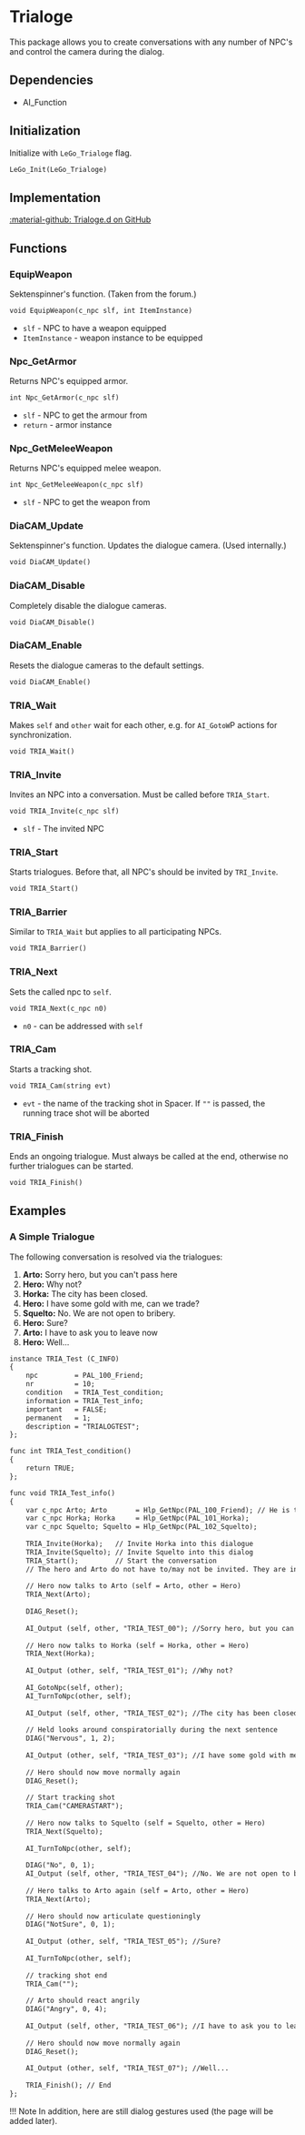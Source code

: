 # Trialoge
This package allows you to create conversations with any number of NPC's and control the camera during the dialog.

## Dependencies

- AI_Function

## Initialization
Initialize with `LeGo_Trialoge` flag.
```dae
LeGo_Init(LeGo_Trialoge)
```
## Implementation
[:material-github: Trialoge.d on GitHub](https://github.com/Lehona/LeGo/blob/dev/Trialoge.d)

## Functions

### EquipWeapon
Sektenspinner's function. (Taken from the forum.) 
```dae
void EquipWeapon(c_npc slf, int ItemInstance)
```

- `slf` - NPC to have a weapon equipped
- `ItemInstance` - weapon instance to be equipped

### Npc_GetArmor
Returns NPC's equipped armor.
```dae
int Npc_GetArmor(c_npc slf)
```

- `slf` - NPC to get the armour from
- `return` - armor instance

### Npc_GetMeleeWeapon
Returns NPC's equipped melee weapon.
```dae
int Npc_GetMeleeWeapon(c_npc slf)
```

- `slf` - NPC to get the weapon from

### DiaCAM_Update
Sektenspinner's function. Updates the dialogue camera. (Used internally.)
```dae
void DiaCAM_Update()
```

### DiaCAM_Disable
Completely disable the dialogue cameras.
```dae
void DiaCAM_Disable()
```

### DiaCAM_Enable
Resets the dialogue cameras to the default settings.
```dae
void DiaCAM_Enable()

```
### TRIA_Wait
Makes `self` and `other` wait for each other, e.g. for `AI_GotoW`P actions for synchronization. 
```dae
void TRIA_Wait()
```

### TRIA_Invite
Invites an NPC into a conversation. Must be called before `TRIA_Start`.
```dae
void TRIA_Invite(c_npc slf)
```

- `slf` - The invited NPC

### TRIA_Start
Starts trialogues. Before that, all NPC's should be invited by `TRI_Invite`.
```dae
void TRIA_Start()
```

### TRIA_Barrier
Similar to `TRIA_Wait` but applies to all participating NPCs.
```dae
void TRIA_Barrier()
```

### TRIA_Next
Sets the called npc to `self`.
```dae
void TRIA_Next(c_npc n0)
```

- `n0` - can be addressed with `self`

### TRIA_Cam
Starts a tracking shot. 
```dae
void TRIA_Cam(string evt)
```

- `evt` - the name of the tracking shot in Spacer. If `""` is passed, the running trace shot will be aborted

### TRIA_Finish
Ends an ongoing trialogue. Must always be called at the end, otherwise no further trialogues can be started.
```dae
void TRIA_Finish()
```

## Examples

### A Simple Trialogue
The following conversation is resolved via the trialogues:

   1. **Arto:**    Sorry hero, but you can't pass here
   2. **Hero:**    Why not?
   3. **Horka:**   The city has been closed.
   4. **Hero:**    I have some gold with me, can we trade?
   5. **Squelto:** No. We are not open to bribery.
   6. **Hero:**    Sure?
   7. **Arto:**    I have to ask you to leave now
   8. **Hero:**    Well...
```dae
instance TRIA_Test (C_INFO)
{
    npc         = PAL_100_Friend;
    nr          = 10;
    condition   = TRIA_Test_condition;
    information = TRIA_Test_info;
    important   = FALSE;
    permanent   = 1;
    description = "TRIALOGTEST";
};

func int TRIA_Test_condition()
{
    return TRUE;
};

func void TRIA_Test_info()
{
    var c_npc Arto; Arto       = Hlp_GetNpc(PAL_100_Friend); // He is the owner of dialogue
    var c_npc Horka; Horka     = Hlp_GetNpc(PAL_101_Horka);
    var c_npc Squelto; Squelto = Hlp_GetNpc(PAL_102_Squelto);
   
    TRIA_Invite(Horka);   // Invite Horka into this dialogue
    TRIA_Invite(Squelto); // Invite Squelto into this dialog
    TRIA_Start();         // Start the conversation
    // The hero and Arto do not have to/may not be invited. They are in dialogue anyway.
   
    // Hero now talks to Arto (self = Arto, other = Hero)
    TRIA_Next(Arto);
   
    DIAG_Reset();
   
    AI_Output (self, other, "TRIA_TEST_00"); //Sorry hero, but you can't pass here
   
    // Hero now talks to Horka (self = Horka, other = Hero)
    TRIA_Next(Horka);
   
    AI_Output (other, self, "TRIA_TEST_01"); //Why not?
   
    AI_GotoNpc(self, other);
    AI_TurnToNpc(other, self);
   
    AI_Output (self, other, "TRIA_TEST_02"); //The city has been closed.
   
    // Held looks around conspiratorially during the next sentence
    DIAG("Nervous", 1, 2);
   
    AI_Output (other, self, "TRIA_TEST_03"); //I have some gold with me, can we trade?
   
    // Hero should now move normally again
    DIAG_Reset();
   
    // Start tracking shot
    TRIA_Cam("CAMERASTART");
   
    // Hero now talks to Squelto (self = Squelto, other = Hero)
    TRIA_Next(Squelto);
   
    AI_TurnToNpc(other, self);
   
    DIAG("No", 0, 1);
    AI_Output (self, other, "TRIA_TEST_04"); //No. We are not open to bribery.
   
    // Hero talks to Arto again (self = Arto, other = Hero)
    TRIA_Next(Arto);
   
    // Hero should now articulate questioningly
    DIAG("NotSure", 0, 1);
   
    AI_Output (other, self, "TRIA_TEST_05"); //Sure?
   
    AI_TurnToNpc(other, self);
   
    // tracking shot end
    TRIA_Cam("");
   
    // Arto should react angrily
    DIAG("Angry", 0, 4);
   
    AI_Output (self, other, "TRIA_TEST_06"); //I have to ask you to leave now
   
    // Hero should now move normally again
    DIAG_Reset();
   
    AI_Output (other, self, "TRIA_TEST_07"); //Well...
   
    TRIA_Finish(); // End
};
```
!!! Note
    In addition, here are still dialog gestures used (the page will be added later).
